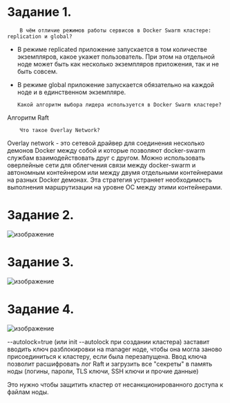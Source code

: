 Задание 1.
==================

        В чём отличие режимов работы сервисов в Docker Swarm кластере: replication и global?

- В режиме replicated приложение запускается в том количестве экземпляров, какое укажет пользователь. При этом на отдельной ноде может быть как несколько экземпляров приложения, так и не быть совсем.

- В режиме global приложение запускается обязательно на каждой ноде и в единственном экземпляре.


      Какой алгоритм выбора лидера используется в Docker Swarm кластере?

Алгоритм Raft

        Что такое Overlay Network?

Overlay network - это сетевой драйвер для соединения несколько демонов Docker между собой и которые позволяют  docker-swarm службам взаимодействовать друг с другом. Можно использовать оверлейные сети для облегчения связи между docker-swarm и автономным контейнером или между двумя отдельными контейнерами на разных Docker демонах. Эта стратегия устраняет необходимость выполнения маршрутизации на уровне ОС между этими контейнерами.

Задание 2.
====================

![изображение](https://user-images.githubusercontent.com/60341565/153043324-ffe07f26-f1b1-4180-94f8-fcfef68f3a20.png)


Задание 3.
==================

![изображение](https://user-images.githubusercontent.com/60341565/153043680-a20b6f19-fb16-4e68-93a6-c9d9e98ad4df.png)

Задание 4.
==================

![изображение](https://user-images.githubusercontent.com/60341565/153049389-9c0c7106-2ba1-4522-9655-5193cf0425e4.png)

--autolock=true (или init --autolock при создании кластера) заставит вводить ключ разблокировки на manager ноде, чтобы она могла заново присоединиться к кластеру, если была перезапущена. Ввод ключа позволит расшифровать лог Raft и загрузить все "секреты" в память ноды (логины, пароли, TLS ключи, SSH ключи и прочие данные)

Это нужно чтобы защитить кластер от несанкционированного доступа к файлам ноды. 

